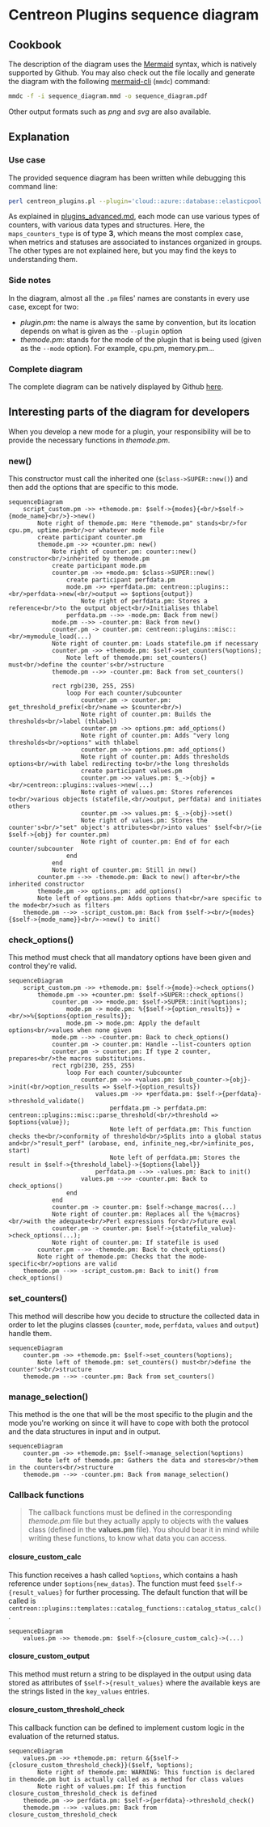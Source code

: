 # Centreon Plugins sequence diagram

## Cookbook

The description of the diagram uses the [Mermaid](https://mermaid.js.org/) syntax, which is natively supported by 
Github. You may also check out the file locally and generate the diagram with the following
[mermaid-cli](https://github.com/mermaid-js/mermaid-cli) (`mmdc`) command:

```bash
mmdc -f -i sequence_diagram.mmd -o sequence_diagram.pdf
```

Other output formats such as *png* and *svg* are also available.

## Explanation

### Use case

The provided sequence diagram has been written while debugging this command line:

```bash
perl centreon_plugins.pl --plugin='cloud::azure::database::elasticpool::plugin' --mode='storage'
```

As explained in [plugins_advanced.md](plugins_advanced.md), each mode can use various types of counters, with various
data types and structures. Here, the `maps_counters_type` is of type **3**, which means the most complex case, when 
metrics and statuses are associated to instances organized in groups.
The other types are not explained here, but you may find the keys to understanding them.

### Side notes

In the diagram, almost all the `.pm` files' names are constants in every use case, except for two:
- _plugin.pm_: the name is always the same by convention, but its location depends on what is given as the `--plugin` option
- _themode.pm_: stands for the mode of the plugin that is being used (given as the `--mode` option). For example, cpu.pm, memory.pm... 

### Complete diagram

The complete diagram can be natively displayed by Github [here](sequence_diagram.mmd).

## Interesting parts of the diagram for developers

When you develop a new mode for a plugin, your responsibility will be to provide the necessary functions in _themode.pm_.

### new()

This constructor must call the inherited one (`$class->SUPER::new()`) and then add the options that are specific to this mode.

```mermaid
sequenceDiagram
    script_custom.pm ->> +themode.pm: $self->{modes}{<br/>$self->{mode_name}<br/>}->new()
        Note right of themode.pm: Here "themode.pm" stands<br/>for cpu.pm, uptime.pm<br/>or whatever mode file
        create participant counter.pm
        themode.pm ->> +counter.pm: new()
            Note right of counter.pm: counter::new() constructor<br/>inherited by themode.pm
            create participant mode.pm
            counter.pm ->> +mode.pm: $class->SUPER::new()
                create participant perfdata.pm
                mode.pm ->> +perfdata.pm: centreon::plugins::<br/>perfdata->new(<br/>output => $options{output})
                    Note right of perfdata.pm: Stores a reference<br/>to the output object<br/>Initialises thlabel
                perfdata.pm -->> -mode.pm: Back from new()
            mode.pm -->> -counter.pm: Back from new()
            counter.pm -> counter.pm: centreon::plugins::misc::<br/>mymodule_load(...)
            Note right of counter.pm: Loads statefile.pm if necessary
            counter.pm ->> +themode.pm: $self->set_counters(%options);
                Note left of themode.pm: set_counters() must<br/>define the counter's<br/>structure
            themode.pm -->> -counter.pm: Back from set_counters()

            rect rgb(230, 255, 255)
                loop For each counter/subcounter
                    counter.pm -> counter.pm: get_threshold_prefix(<br/>name => $counter<br/>)
                    Note right of counter.pm: Builds the thresholds<br/>label (thlabel)
                    counter.pm ->> options.pm: add_options()
                    Note right of counter.pm: Adds "very long thresholds<br/>options" with thlabel
                    counter.pm ->> options.pm: add_options()
                    Note right of counter.pm: Adds thresholds options<br/>with label redirecting to<br/>the long thresholds
                    create participant values.pm
                    counter.pm ->> values.pm: $_->{obj} =<br/>centreon::plugins::values->new(...)
                    Note right of values.pm: Stores references to<br/>various objects (statefile,<br/>output, perfdata) and initiates others
                    counter.pm ->> values.pm: $_->{obj}->set()
                    Note right of values.pm: Stores the counter's<br/>"set" object's attributes<br/>into values' $self<br/>(ie $self->{obj} for counter.pm)
                    Note right of counter.pm: End of for each counter/subcounter
                end
            end
            Note right of counter.pm: Still in new()
        counter.pm -->> -themode.pm: Back to new() after<br/>the inherited constructor
        themode.pm ->> options.pm: add_options()
        Note left of options.pm: Adds options that<br/>are specific to the mode<br/>such as filters
    themode.pm -->> -script_custom.pm: Back from $self-><br/>{modes}{$self->{mode_name}}<br/>->new() to init()
```

### check_options()

This method must check that all mandatory options have been given and control they're valid.

```mermaid
sequenceDiagram
    script_custom.pm ->> +themode.pm: $self->{mode}->check_options()
        themode.pm ->> +counter.pm: $self->SUPER::check_options()
            counter.pm ->> +mode.pm: $self->SUPER::init(%options);
                mode.pm -> mode.pm: %{$self->{option_results}} =<br/>>%{$options{option_results}};
                mode.pm -> mode.pm: Apply the default options<br/>values when none given
            mode.pm -->> -counter.pm: Back to check_options()
            counter.pm -> counter.pm: Handle --list-counters option
            counter.pm -> counter.pm: If type 2 counter, prepares<br/>the macros substitutions.
            rect rgb(230, 255, 255)
                loop For each counter/subcounter
                    counter.pm ->> +values.pm: $sub_counter->{obj}->init(<br/>option_results => $self->{option_results})
                        values.pm ->> +perfdata.pm: $self->{perfdata}->threshold_validate()
                            perfdata.pm -> perfdata.pm: centreon::plugins::misc::parse_threshold(<br/>threshold => $options{value});
                            Note left of perfdata.pm: This function checks the<br/>conformity of threshold<br/>Splits into a global status and<br/>"result_perf" (arobase, end, infinite_neg,<br/>infinite_pos, start)
                            Note left of perfdata.pm: Stores the result in $self->{threshold_label}->{$options{label}}
                        perfdata.pm -->> -values.pm: Back to init()
                    values.pm -->> -counter.pm: Back to check_options()
                end
            end
            counter.pm -> counter.pm: $self->change_macros(...)
            Note right of counter.pm: Replaces all the %{macros}<br/>with the adequate<br/>Perl expressions for<br/>future eval
            counter.pm -> counter.pm: $self->{statefile_value}->check_options(...);
            Note right of counter.pm: If statefile is used
        counter.pm -->> -themode.pm: Back to check_options()
        Note right of themode.pm: Checks that the mode-specific<br/>options are valid
    themode.pm -->> -script_custom.pm: Back to init() from check_options()
```

### set_counters()

This method will describe how you decide to structure the collected data in order to let the plugins classes (`counter`, 
`mode`, `perfdata`, `values` and  `output`) handle them.

```mermaid
sequenceDiagram
    counter.pm ->> +themode.pm: $self->set_counters(%options);
        Note left of themode.pm: set_counters() must<br/>define the counter's<br/>structure
    themode.pm -->> -counter.pm: Back from set_counters()
```
    
### manage_selection()

This method is the one that will be the most specific to the plugin and the mode you're working on since it will have to
cope with both the protocol and the data structures in input and in output.

```mermaid
sequenceDiagram
    counter.pm ->> +themode.pm: $self->manage_selection(%options)
        Note left of themode.pm: Gathers the data and stores<br/>them in the counters<br/>structure
    themode.pm -->> -counter.pm: Back from manage_selection()
```

### Callback functions

> The callback functions must be defined in the corresponding _themode.pm_ file but they actually apply to objects with the **values** class (defined in the **values.pm** file). You should bear it in mind while writing these functions, to know what data you can access.

#### closure_custom_calc

This function receives a hash called `%options`, which contains a hash reference under `$options{new_datas}`. The function must feed `$self->{result_values}` for further processing.
The default function that will be called is `centreon::plugins::templates::catalog_functions::catalog_status_calc()`.

```mermaid
sequenceDiagram
    values.pm ->> themode.pm: $self->{closure_custom_calc}->(...)
```

#### closure_custom_output

This method must return a string to be displayed in the output using data stored as attributes of `$self->{result_values}` where the available keys are the strings listed in the `key_values` entries.

#### closure_custom_threshold_check

This callback function can be defined to implement custom logic in the evaluation of the returned status.

```mermaid
sequenceDiagram
    values.pm ->> +themode.pm: return &{$self->{closure_custom_threshold_check}}($self, %options);
        Note right of themode.pm: WARNING: This function is declared in themode.pm but is actually called as a method for class values
        Note right of values.pm: If this function closure_custom_threshold_check is defined
    themode.pm ->> perfdata.pm: $self->{perfdata}->threshold_check()
    themode.pm -->> -values.pm: Back from closure_custom_threshold_check
```